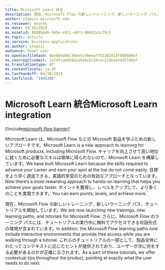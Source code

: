```yaml
---
title: Microsoft Learn 統合
description: 現在、Microsoft Flow の新しいトレーニング、新しいラーニング パス、チュートリアルを開始しています。
author: stepsic-microsoft-com
ms.reviewer: deonhe
ms.date: 04/14/2019
ms.assetid: 0588bed6-565e-e911-a973-000d3a1c79c5
ms.topic: article
ms.service: business-applications
ms.author: stepsic
audience: Power user
ms.openlocfilehash: 4bebb4d98c364e5c40eea77d2363918f4888b6bf
ms.sourcegitcommit: 2a74fca6d58a1a6abe2c19cac21deae64d5fd8af
ms.translationtype: HT
ms.contentlocale: ja-JP
ms.lasthandoff: 04/30/2019
ms.locfileid: "1445386"
---
```

# <a name="microsoft-learn-integration"></a><span data-ttu-id="9d60a-103">Microsoft Learn 統合</span><span class="sxs-lookup"><span data-stu-id="9d60a-103">Microsoft Learn integration</span></span>

[!include[microsoft-flow banner](../includes/microsoft-flow.md)]

<span data-ttu-id="9d60a-104">Microsoft Learn は、Microsoft Flow などの Microsoft 製品を学ぶための新しいアプローチです。</span><span class="sxs-lookup"><span data-stu-id="9d60a-104">Microsoft Learn is a new approach to learning for Microsoft products, including Microsoft Flow.</span></span> <span data-ttu-id="9d60a-105">キャリアを向上させて高い地位に就くために必要なスキルは簡単に得られないので、Microsoft Learn を構築しています。</span><span class="sxs-lookup"><span data-stu-id="9d60a-105">We have built Microsoft Learn because the skills required to advance your career and earn your spot at the top do not come easily.</span></span> <span data-ttu-id="9d60a-106">目標をより早く達成できる、実践的学習のための有効なアプローチとなっています。</span><span class="sxs-lookup"><span data-stu-id="9d60a-106">Now there’s a more rewarding approach to hands-on learning that helps you achieve your goals faster.</span></span> <span data-ttu-id="9d60a-107">ポイントを獲得し、レベルをアップして、より多くのことを実現できます。</span><span class="sxs-lookup"><span data-stu-id="9d60a-107">You can earn points, levels, and achieve more.</span></span>

<span data-ttu-id="9d60a-108">現在、Microsoft Flow の新しいトレーニング、新しいラーニング パス、チュートリアルを開始しています。</span><span class="sxs-lookup"><span data-stu-id="9d60a-108">We are now launching new trainings, new learning paths, and tutorials for Microsoft Flow.</span></span> <span data-ttu-id="9d60a-109">さらに、Microsoft Flow のラーニング パスには、チュートリアルの実行中に無料でアクセスできる対話形式の環境が含まれています。</span><span class="sxs-lookup"><span data-stu-id="9d60a-109">In addition, the Microsoft Flow learning paths now include interactive environments that provide free access while you are walking through a tutorial.</span></span> <span data-ttu-id="9d60a-110">これらのチュートリアルの一部として、製品全体にわたってコンテキストに応じたヒントが提供されており、ユーザーが次に何をする必要があるのかが正確に示されます。</span><span class="sxs-lookup"><span data-stu-id="9d60a-110">As a part of these tutorials, we offer contextual tips throughout the product, pointing at exactly what the user needs to do next.</span></span>
